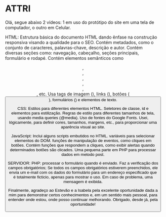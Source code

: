 # ATTRI

Olá, segue abaixo 2 vídeos: 1 em uso do protótipo do site em uma tela de computador, o outro em Celular.

HTML:
Estrutura básica do documento HTML dando ênfase na construção responsiva visando a qualidade para o SEO.
Contém metadados, como o conjunto de caracteres, palavras-chave, descrição e autor.
Contém diversas seções como: navegação, cabeçalho, seções principais, formulário e rodapé.
Contém elementos semânticos como <header>, <nav>, <main>, <section>, <footer>, <form>, etc.
Usa tags de imagem (<img>), links (<a>), botões (<button>), formulários (<form>) e elementos de texto.

CSS:
Estilos para diferentes elementos HTML.
Seletores de classe, id e elementos para estilização.
Regras de estilo para diferentes tamanhos de tela, usando media queries (@media).
Uso de fontes do Google Fonts.
Usei, lógicamente, para definir cores, tamanhos, margens, etc., para proporcionar uma aparência visual ao site.

JavaScript:
Inclui alguns scripts embutidos no HTML.
variáveis para selecionar elementos do DOM.
funções de manipulação de eventos, como cliques em botões.
Contém funções que respondem a cliques, como exibir alertas quando determinados botões são clicados.
Uma pequena parte em PHP para processar dados em metodo post.

SERVIDOR: 
PHP:
processar o formulário quando é enviado.
Faz a verificação dos campos obrigatórios;
Se todos os campos obrigatórios estiverem preenchidos, ele envia um e-mail com os dados do formulário para um endereço especificado que é totalmente ficticio, apenas para mostrar o uso.
Em caso de problema, uma mensagem é exibida.

Finalmente, agradeço ao Estevão e a Isabela pela excelente oportunidade dada a mim para demonstrar certos conhecimentos e, em um sentido mais pessoal, para entender onde estou, onde posso continuar melhorando. Obrigado, desde já, pela oportunidade!